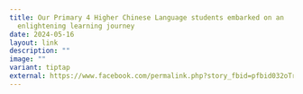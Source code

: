 ```yaml
---
title: Our Primary 4 Higher Chinese Language students embarked on an
  enlightening learning journey
date: 2024-05-16
layout: link
description: ""
image: ""
variant: tiptap
external: https://www.facebook.com/permalink.php?story_fbid=pfbid032oTrwxNCrZiVS1TEgqDrLX5pFqkTUdunrSddQKVwzrusj3KKKSLP5pw9XSQGKjWKl&id=100063501596910
---
```


